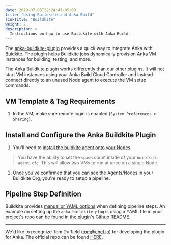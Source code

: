 ```yaml
---
date: 2019-07-03T22:24:47-05:00
title: "Using Buildkite and Anka Build"
linkTitle: "Buildkite"
weight: 2
description: >
  Instructions on how to use Buildkite with Anka Build
---
```


The [anka-buildkite-plugin](https://github.com/chef/anka-buildkite-plugin) provides a quick way to integrate Anka with Buidkite. The plugin helps Buildkite jobs dynamically provision Anka VM instances for building, testing, and more.

The Anka Buildkite plugin works differently than our other plugins. It will not start VM instances using your Anka Build Cloud Controller and instead connect directly to an unused Node agent to execute the VM setup commands.

## VM Template & Tag Requirements

1. In the VM, make sure remote login is enabled (`System Preferences > Sharing`).

## Install and Configure the Anka Buildkite Plugin

1. You'll need to [install the buldkite agent onto your Nodes](https://buildkite.com/docs/agent/v3/osx).
> You have the ability to set the `spawn` count inside of your `buildkite-agent.cfg`. This will allow two VMs to run at once on a single Node.
2. Once you've confirmed that you can see the Agents/Nodes in your Buildkite Org, you're ready to setup a pipeline.

## Pipeline Step Definition

Buildkite provides [manual or YAML options](https://buildkite.com/docs/pipelines/command-step) when defining pipeline steps. An example on setting up the `anka-buildkite-plugin` using a YAML file in your project's repo can be found in the [plugin's Github README](https://github.com/veertuinc/anka-buildkite-plugin).

---

We'd like to recognize Tom Duffield (tom@chef.io) for developing the plugin for Anka. The official repo can be found [HERE](https://github.com/chef/anka-buildkite-plugin).